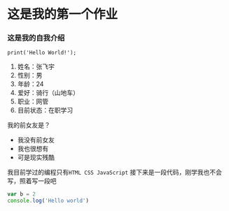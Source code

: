 # 这是我的第一个作业

### 这是我的自我介绍

`print('Hello World!');`


1. 姓名：张飞宇
2. 性别：男
3. 年龄：24
4. 爱好：骑行（山地车）
5. 职业：网管
6. 目前状态：在职学习
 
我的前女友是？
* 我没有前女友
* 我也很想有
* 可是现实残酷
  


我目前学过的编程只有`HTML CSS JavaScript`
接下来是一段代码，刚学我也不会写，照着写一段吧
```javascript
var b = 2
console.log('Hello world')
```